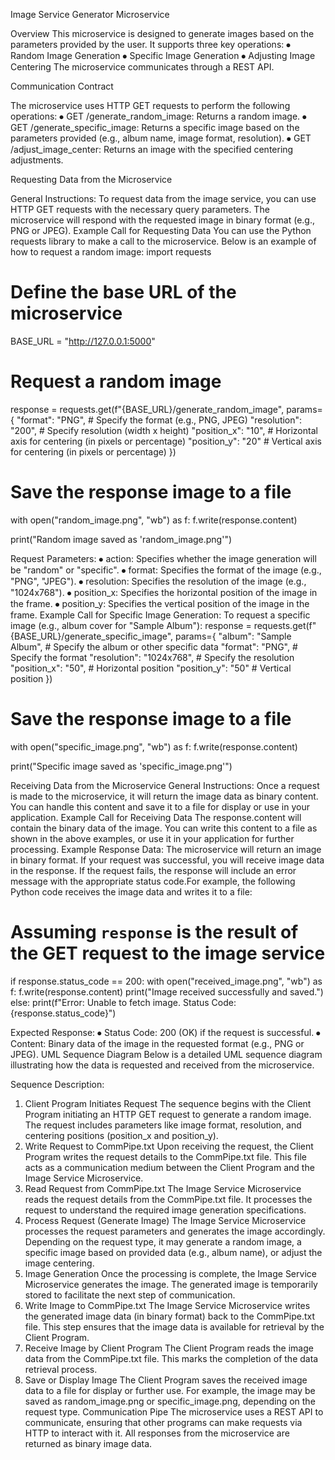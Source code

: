 Image Service Generator Microservice


Overview
This microservice is designed to generate images based on the parameters provided by the user. It supports three key operations:
⦁	Random Image Generation
⦁	Specific Image Generation
⦁	Adjusting Image Centering
The microservice communicates through a REST API.

Communication Contract

The microservice uses HTTP GET requests to perform the following operations:
⦁	GET /generate_random_image: Returns a random image.
⦁	GET /generate_specific_image: Returns a specific image based on the parameters provided (e.g., album name, image format, resolution).
⦁	GET /adjust_image_center: Returns an image with the specified centering adjustments.

Requesting Data from the Microservice

General Instructions:
To request data from the image service, you can use HTTP GET requests with the necessary query parameters. The microservice will respond with the requested image in binary format (e.g., PNG or JPEG).
Example Call for Requesting Data
You can use the Python requests library to make a call to the microservice. Below is an example of how to request a random image:
import requests

# Define the base URL of the microservice
BASE_URL = "http://127.0.0.1:5000"

# Request a random image
response = requests.get(f"{BASE_URL}/generate_random_image", params={
    "format": "PNG",           # Specify the format (e.g., PNG, JPEG)
    "resolution": "200",       # Specify resolution (width x height)
    "position_x": "10",        # Horizontal axis for centering (in pixels or percentage)
    "position_y": "20"         # Vertical axis for centering (in pixels or percentage)
})

# Save the response image to a file
with open("random_image.png", "wb") as f:
    f.write(response.content)

print("Random image saved as 'random_image.png'")

Request Parameters:
⦁	action: Specifies whether the image generation will be "random" or "specific".
⦁	format: Specifies the format of the image (e.g., "PNG", "JPEG").
⦁	resolution: Specifies the resolution of the image (e.g., "1024x768").
⦁	position_x: Specifies the horizontal position of the image in the frame.
⦁	position_y: Specifies the vertical position of the image in the frame.
Example Call for Specific Image Generation:
To request a specific image (e.g., album cover for "Sample Album"):
response = requests.get(f"{BASE_URL}/generate_specific_image", params={
    "album": "Sample Album",    # Specify the album or other specific data
    "format": "PNG",            # Specify the format
    "resolution": "1024x768",   # Specify the resolution
    "position_x": "50",         # Horizontal position
    "position_y": "50"          # Vertical position
})

# Save the response image to a file
with open("specific_image.png", "wb") as f:
    f.write(response.content)

print("Specific image saved as 'specific_image.png'")

Receiving Data from the Microservice
General Instructions:
Once a request is made to the microservice, it will return the image data as binary content. You can handle this content and save it to a file for display or use in your application.
Example Call for Receiving Data
The response.content will contain the binary data of the image. You can write this content to a file as shown in the above examples, or use it in your application for further processing.
Example Response Data:
The microservice will return an image in binary format. If your request was successful, you will receive image data in the response. If the request fails, the response will include an error message with the appropriate status code.For example, the following Python code receives the image data and writes it to a file:
# Assuming `response` is the result of the GET request to the image service
if response.status_code == 200:
    with open("received_image.png", "wb") as f:
        f.write(response.content)
    print("Image received successfully and saved.")
else:
    print(f"Error: Unable to fetch image. Status Code: {response.status_code}")

Expected Response:
⦁	Status Code: 200 (OK) if the request is successful.
⦁	Content: Binary data of the image in the requested format (e.g., PNG or JPEG).
UML Sequence Diagram
Below is a detailed UML sequence diagram illustrating how the data is requested and received from the microservice.
 

Sequence Description:
1. Client Program Initiates Request
The sequence begins with the Client Program initiating an HTTP GET request to generate a random image.
The request includes parameters like image format, resolution, and centering positions (position_x and position_y).
2. Write Request to CommPipe.txt
Upon receiving the request, the Client Program writes the request details to the CommPipe.txt file.
This file acts as a communication medium between the Client Program and the Image Service Microservice.
3. Read Request from CommPipe.txt
The Image Service Microservice reads the request details from the CommPipe.txt file.
It processes the request to understand the required image generation specifications.
4. Process Request (Generate Image)
The Image Service Microservice processes the request parameters and generates the image accordingly.
Depending on the request type, it may generate a random image, a specific image based on provided data (e.g., album name), or adjust the image centering.
5. Image Generation
Once the processing is complete, the Image Service Microservice generates the image.
The generated image is temporarily stored to facilitate the next step of communication.
6. Write Image to CommPipe.txt
The Image Service Microservice writes the generated image data (in binary format) back to the CommPipe.txt file.
This step ensures that the image data is available for retrieval by the Client Program.
7. Receive Image by Client Program
The Client Program reads the image data from the CommPipe.txt file.
This marks the completion of the data retrieval process.
8. Save or Display Image
The Client Program saves the received image data to a file for display or further use.
For example, the image may be saved as random_image.png or specific_image.png, depending on the request type.
Communication Pipe
The microservice uses a REST API to communicate, ensuring that other programs can make requests via HTTP to interact with it. All responses from the microservice are returned as binary image data.

